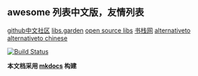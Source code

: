 <link rel="stylesheet" href="_static/css/main.css">

<script async src="https://pagead2.googlesyndication.com/pagead/js/adsbygoogle.js"></script><ins class="adsbygoogle" style="display:block" data-ad-client="ca-pub-6890694312814945" data-ad-slot="5473692530" data-ad-format="auto"  data-full-width-responsive="true"></ins><script>(adsbygoogle = window.adsbygoogle || []).push({});</script>
## awesome 列表中文版，友情列表
[github中文社区](https://www.githubs.cn/feed)
[libs.garden](https://www.githubs.cn/feed)
[open source libs](https://opensourcelibs.com/)
[书栈网](https://www.bookstack.cn/)
[alternativeto](https://alternativeto.net/)
[alternativeto chinese](https://zh.altapps.net/)


[![Build Status](https://travis-ci.org/icopy-site/icopy-site.github.io.svg?branch=develop)](https://travis-ci.org/icopy-site/icopy-site.github.io)



 **本文档采用 [mkdocs](https://github.com/mkdocs/mkdocs) 构建**



